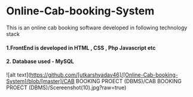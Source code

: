 # Online-Cab-booking-System

This is an online cab booking software developed in following technology stack 

#### 1.FrontEnd is developed in  HTML , CSS , Php Javascript etc
#### 2. Database used - MySQL


![alt text](https://github.com/[utkarshyadav46]/[Online-Cab-booking-System]/blob/[master]/CAB BOOKING PROECT (DBMS)/CAB BOOKING PROECT (DBMS)/Scereenshot(10).jpg?raw=true)
